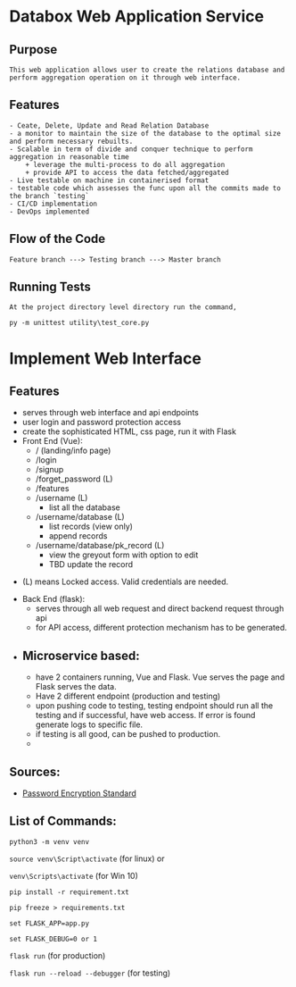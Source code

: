 # Databox Web Application Service

## Purpose

    This web application allows user to create the relations database and perform aggregation operation on it through web interface.

## Features

    - Ceate, Delete, Update and Read Relation Database
    - a monitor to maintain the size of the database to the optimal size and perform necessary rebuilts.
    - Scalable in term of divide and conquer technique to perform aggregation in reasonable time
        + leverage the multi-process to do all aggregation
        + provide API to access the data fetched/aggregated
    - Live testable on machine in containerised format
    - testable code which assesses the func upon all the commits made to the branch `testing`
    - CI/CD implementation
    - DevOps implemented

## Flow of the Code

    Feature branch ---> Testing branch ---> Master branch

## Running Tests

    At the project directory level directory run the command,

`py -m unittest utility\test_core.py`

# Implement Web Interface

## Features

- serves through web interface and api endpoints
- user login and password protection access
- create the sophisticated HTML, css page, run it with Flask
- Front End (Vue):
  - / (landing/info page)
  - /login
  - /signup
  - /forget_password (L)
  - /features
  - /username (L)
    - list all the database
  - /username/database (L)
    - list records (view only)
    - append records
  - /username/database/pk_record (L)
    - view the greyout form with option to edit
    - TBD update the record

* (L) means Locked access. Valid credentials are needed.

- Back End (flask):
  - serves through all web request and direct backend request through api
  - for API access, different protection mechanism has to be generated.
- ## Microservice based:
  - have 2 containers running, Vue and Flask. Vue serves the page and Flask serves the data.
  - Have 2 different endpoint (production and testing)
  - upon pushing code to testing, testing endpoint should run all the testing and if successful, have web access. If error is found generate logs to specific file.
  - if testing is all good, can be pushed to production.
  -

## Sources:

- [Password Encryption Standard](https://www.ibm.com/docs/en/i/7.4?topic=security-password-encryption)

## List of Commands:

`python3 -m venv venv`

`source venv\Script\activate` (for linux) or

`venv\Scripts\activate` (for Win 10)

`pip install -r requirement.txt`

`pip freeze > requirements.txt`

`set FLASK_APP=app.py`

`set FLASK_DEBUG=0 or 1`

`flask run` (for production)

`flask run --reload --debugger` (for testing)
